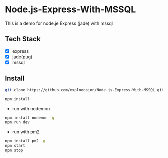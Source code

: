 # Node.js-Express-With-MSSQL
This is a demo for node.je Express (jade) with mssql  

## Tech Stack
- [X] express
- [X] jade(pug)
- [X] mssql  

## Install
```bash
git clone https://github.com/explooosion/Node.js-Express-With-MSSQL.git
```  
```bash
npm install
```  
  
+ run with nodemon
```bash
npm install nodemon -g
npm run dev
```  
+ run with pm2
```bash
npm install pm2 -g
npm start
npm stop
```  
